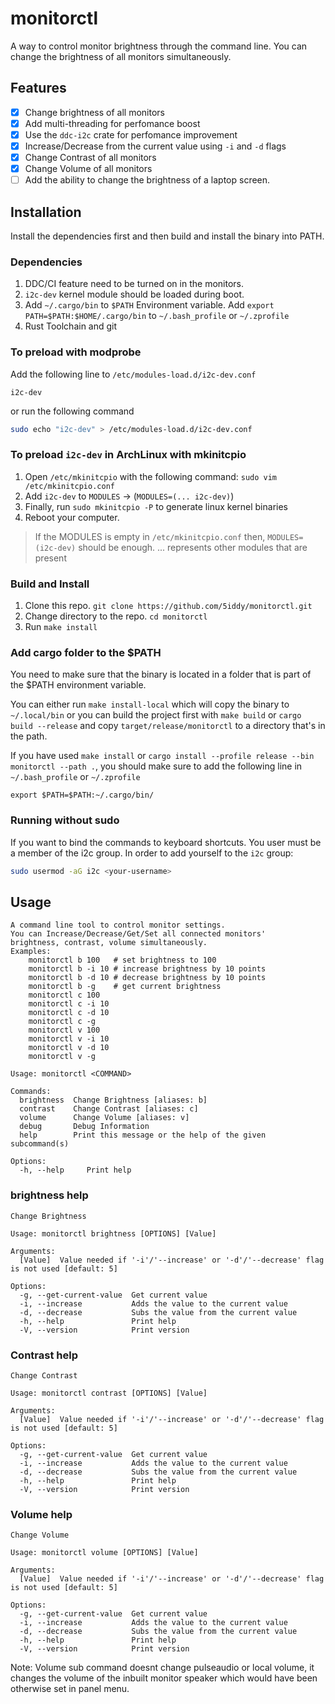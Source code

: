 # monitorctl

A way to control monitor brightness through the command line. You can change the brightness of all monitors simultaneously.

## Features

- [x] Change brightness of all monitors
- [x] Add multi-threading for perfomance boost
- [x] Use the `ddc-i2c` crate for perfomance improvement
- [x] Increase/Decrease from the current value using `-i` and `-d` flags
- [x] Change Contrast of all monitors
- [x] Change Volume of all monitors
- [ ] Add the ability to change the brightness of a laptop screen.

## Installation

Install the dependencies first and then build and install the binary into PATH.

### Dependencies

1. DDC/CI feature need to be turned on in the monitors.
2. `i2c-dev` kernel module should be loaded during boot.
3. Add `~/.cargo/bin` to `$PATH` Environment variable.
   Add `export PATH=$PATH:$HOME/.cargo/bin` to `~/.bash_profile` or `~/.zprofile`
4. Rust Toolchain and git

### To preload with modprobe

Add the following line to `/etc/modules-load.d/i2c-dev.conf`

```
i2c-dev
```

or run the following command

```sh
sudo echo "i2c-dev" > /etc/modules-load.d/i2c-dev.conf
```

### To preload `i2c-dev` in ArchLinux with mkinitcpio

1. Open `/etc/mkinitcpio` with the following command: `sudo vim /etc/mkinitcpio.conf`
2. Add `i2c-dev` to `MODULES` -> (`MODULES=(... i2c-dev)`)
3. Finally, run `sudo mkinitcpio -P` to generate linux kernel binaries
4. Reboot your computer.

> If the MODULES is empty in `/etc/mkinitcpio.conf` then, `MODULES=(i2c-dev)` should be enough.
> ... represents other modules that are present

### Build and Install

1. Clone this repo. `git clone https://github.com/5iddy/monitorctl.git`
2. Change directory to the repo. `cd monitorctl`
3. Run `make install`

### Add cargo folder to the $PATH

You need to make sure that the binary is located in a folder that is part of the $PATH environment variable.

You can either run `make install-local` which will copy the binary to `~/.local/bin`
or you can build the project first with `make build` or `cargo build --release` and
copy `target/release/monitorctl` to a directory that's in the path.

If you have used `make install` or `cargo install --profile release --bin monitorctl --path .`,
you should make sure to add the following line in `~/.bash_profile` or `~/.zprofile`

```
export $PATH=$PATH:~/.cargo/bin/
```

### Running without sudo

If you want to bind the commands to keyboard shortcuts. You user must be a member of the i2c group.
In order to add yourself to the `i2c` group:

```sh
sudo usermod -aG i2c <your-username>
```

## Usage

```
A command line tool to control monitor settings.
You can Increase/Decrease/Get/Set all connected monitors'
brightness, contrast, volume simultaneously.
Examples:
    monitorctl b 100   # set brightness to 100
    monitorctl b -i 10 # increase brightness by 10 points
    monitorctl b -d 10 # decrease brightness by 10 points
    monitorctl b -g    # get current brightness
    monitorctl c 100
    monitorctl c -i 10
    monitorctl c -d 10
    monitorctl c -g
    monitorctl v 100
    monitorctl v -i 10
    monitorctl v -d 10
    monitorctl v -g

Usage: monitorctl <COMMAND>

Commands:
  brightness  Change Brightness [aliases: b]
  contrast    Change Contrast [aliases: c]
  volume      Change Volume [aliases: v]
  debug       Debug Information
  help        Print this message or the help of the given subcommand(s)

Options:
  -h, --help     Print help
```

### brightness help

```
Change Brightness

Usage: monitorctl brightness [OPTIONS] [Value]

Arguments:
  [Value]  Value needed if '-i'/'--increase' or '-d'/'--decrease' flag is not used [default: 5]

Options:
  -g, --get-current-value  Get current value
  -i, --increase           Adds the value to the current value
  -d, --decrease           Subs the value from the current value
  -h, --help               Print help
  -V, --version            Print version
```

### Contrast help

```
Change Contrast

Usage: monitorctl contrast [OPTIONS] [Value]

Arguments:
  [Value]  Value needed if '-i'/'--increase' or '-d'/'--decrease' flag is not used [default: 5]

Options:
  -g, --get-current-value  Get current value
  -i, --increase           Adds the value to the current value
  -d, --decrease           Subs the value from the current value
  -h, --help               Print help
  -V, --version            Print version
```

### Volume help

```
Change Volume

Usage: monitorctl volume [OPTIONS] [Value]

Arguments:
  [Value]  Value needed if '-i'/'--increase' or '-d'/'--decrease' flag is not used [default: 5]

Options:
  -g, --get-current-value  Get current value
  -i, --increase           Adds the value to the current value
  -d, --decrease           Subs the value from the current value
  -h, --help               Print help
  -V, --version            Print version
```

Note: Volume sub command doesnt change pulseaudio or local volume, it changes the volume of the inbuilt monitor speaker which would have been otherwise set in panel menu.

